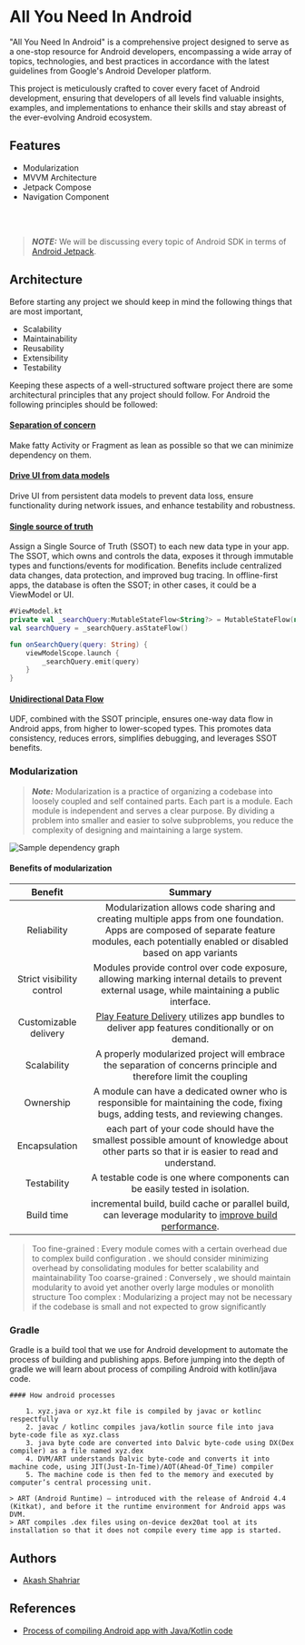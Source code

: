 
# All You Need In Android

"All You Need In Android" is a comprehensive project designed to serve as a one-stop resource for Android developers, encompassing a wide array of topics, technologies, and best practices in accordance with the latest guidelines from Google's Android Developer platform.

This project is meticulously crafted to cover every facet of Android development, ensuring that developers of all levels find valuable insights, examples, and implementations to enhance their skills and stay abreast of the ever-evolving Android ecosystem.


## Features

- Modularization
- MVVM Architecture
- Jetpack Compose
- Navigation Component

<br/>
<br/>

> **_NOTE:_**  We will be discussing every topic of Android SDK in terms of [Android Jetpack](https://developer.android.com/jetpack).

## Architecture

Before starting any project we should keep in mind the following things that are most important,

  - Scalability
  - Maintainability 
  - Reusability
  - Extensibility
  - Testability

Keeping these aspects of a well-structured software project there are some architectural principles that any project should follow. For Android the following principles should be followed:

#### [Separation of concern](https://developer.android.com/topic/architecture#separation-of-concerns)

Make fatty Activity or Fragment as lean as possible so that we can minimize dependency on them.

#### [Drive UI from data models](https://developer.android.com/topic/architecture#drive-ui-from-model)

Drive UI from persistent data models to prevent data loss, ensure functionality during network issues, and enhance testability and robustness.

#### [Single source of truth](https://developer.android.com/topic/architecture#single-source-of-truth)

Assign a Single Source of Truth (SSOT) to each new data type in your app. The SSOT, which owns and controls the data, exposes it through immutable types and functions/events for modification. Benefits include centralized data changes, data protection, and improved bug tracing. In offline-first apps, the database is often the SSOT; in other cases, it could be a ViewModel or UI.


```kotlin
#ViewModel.kt
private val _searchQuery:MutableStateFlow<String?> = MutableStateFlow(null)
val searchQuery = _searchQuery.asStateFlow()

fun onSearchQuery(query: String) {
    viewModelScope.launch {
        _searchQuery.emit(query)
    }
}

```

#### [Unidirectional Data Flow](https://developer.android.com/topic/architecture#unidirectional-data-flow)

UDF, combined with the SSOT principle, ensures one-way data flow in Android apps, from higher to lower-scoped types. This promotes data consistency, reduces errors, simplifies debugging, and leverages SSOT benefits.





### Modularization

> **_Note:_** Modularization is a practice of organizing a codebase into loosely coupled and self contained parts. Each part is a module. 
> Each module is independent and serves a clear purpose. By dividing a problem into smaller and easier to solve subproblems, 
> you reduce the complexity of designing and maintaining a large system.


![Sample dependency graph](https://developer.android.com/static/topic/modularization/images/1_sample_dep_graph.png)

#### Benefits of modularization 

|          Benefit           |                                                                                            Summary                                                                                             |
|:--------------------------:|:----------------------------------------------------------------------------------------------------------------------------------------------------------------------------------------------:|
|        Reliability         |  Modularization allows code sharing and creating multiple apps from one foundation. Apps are composed of separate feature modules, each potentially enabled or disabled based on app variants  |
| Strict visibility control  |                         Modules provide control over code exposure, allowing marking internal details to prevent external usage, while maintaining a public interface.                         |
|   Customizable delivery    |                [Play Feature Delivery](https://developer.android.com/guide/playcore/feature-delivery) utilizes app bundles to deliver app features conditionally or on demand.                 |
|        Scalability         |                                       A properly modularized project will embrace the separation of concerns principle and therefore limit the coupling                                        | 
|         Ownership          |                               A module can have a dedicated owner who is responsible for maintaining the code, fixing bugs, adding tests, and reviewing changes.                               |
|       Encapsulation        |                          each part of your code should have the smallest possible amount of knowledge about other parts so that ir is easier to read and understand.                           |
|        Testability         |                                                           A testable code is one where components can be easily tested in isolation.                                                           | 
|         Build time         |               incremental build, build cache or parallel build, can leverage modularity to [improve build performance](https://developer.android.com/build/optimize-your-build).               |



> Too fine-grained : Every module comes with a certain overhead due to complex build configuration . we should consider minimizing overhead by consolidating modules for better scalability and maintainability
> Too coarse-grained : Conversely , we should maintain modularity to avoid yet another overly large modules or monolith structure
> Too complex : Modularizing a project may not be necessary if the codebase is small and not expected to grow significantly



### Gradle

Gradle is a build tool that we use for Android development to automate the process of building and publishing apps.
Before jumping into the depth of gradle we will learn about process of compiling Android with kotlin/java code.

```
#### How android processes 

    1. xyz.java or xyz.kt file is compiled by javac or kotlinc respectfully
    2. javac / kotlinc compiles java/kotlin source file into java byte-code file as xyz.class
    3. java byte code are converted into Dalvic byte-code using DX(Dex compiler) as a file named xyz.dex
    4. DVM/ART understands Dalvic byte-code and converts it into machine code, using JIT(Just-In-Time)/AOT(Ahead-Of_Time) compiler
    5. The machine code is then fed to the memory and executed by computer’s central processing unit.

> ART (Android Runtime) — introduced with the release of Android 4.4 (Kitkat), and before it the runtime environment for Android apps was DVM.
> ART compiles .dex files using on-device dex20at tool at its installation so that it does not compile every time app is started.
```


## Authors

- [Akash Shahriar](https://github.com/AkashShahriar55)


## References

- [Process of compiling Android app with Java/Kotlin code](https://medium.com/@banmarkovic/process-of-compiling-android-app-with-java-kotlin-code-27edcfcce616)